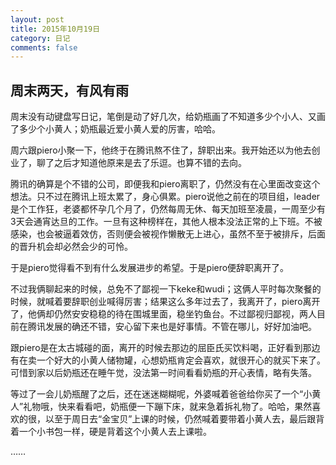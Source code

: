 ```yaml
---
layout: post
title: 2015年10月19日
category: 日记
comments: false
---
```


## 周末两天，有风有雨

周末没有动键盘写日记，笔倒是动了好几次，给奶瓶画了不知道多少个小人、又画了多少个小黄人；奶瓶最近爱小黄人爱的厉害，哈哈。

周六跟piero小聚一下，他终于在腾讯熬不住了，辞职出来。我开始还以为他去创业了，聊了之后才知道他原来是去了乐逗。也算不错的去向。

腾讯的确算是个不错的公司，即便我和piero离职了，仍然没有在心里面改变这个想法。只不过在腾讯上班太累了，身心俱累。piero说他之前在的项目组，leader是个工作狂，老婆都怀孕几个月了，仍然每周无休、每天加班至凌晨，一周至少有3天会通宵达旦的工作。一旦有这种榜样在，其他人根本没法正常的上下班。不被感染，也会被逼着效仿，否则便会被视作懒散无上进心，虽然不至于被排斥，后面的晋升机会却必然会少的可怜。

于是piero觉得看不到有什么发展进步的希望。于是piero便辞职离开了。

不过我俩聊起来的时候，总免不了鄙视一下keke和wudi；这俩人平时每次聚餐的时候，就喊着要辞职创业喊得厉害；结果这么多年过去了，我离开了，piero离开了，他俩却仍然安安稳稳的待在围城里面，稳坐钓鱼台。不过鄙视归鄙视，两人目前在腾讯发展的确还不错，安心留下来也是好事情。不管在哪儿，好好加油吧。

跟piero是在太古城碰的面，离开的时候去那边的屈臣氏买饮料喝，正好看到那边有在卖一个好大的小黄人储物罐，心想奶瓶肯定会喜欢，就很开心的就买下来了。可惜到家以后奶瓶还在睡午觉，没法第一时间看看奶瓶的开心表情，略有失落。

等过了一会儿奶瓶醒了之后，还在迷迷糊糊呢，外婆喊着爸爸给你买了一个“小黄人”礼物哦，快来看看吧，奶瓶便一下蹦下床，就来急着拆礼物了。哈哈，果然喜欢的很，以至于周日去“金宝贝”上课的时候，仍然喊着要带着小黄人去，最后跟背着一个小书包一样，硬是背着这个小黄人去上课啦。

……

